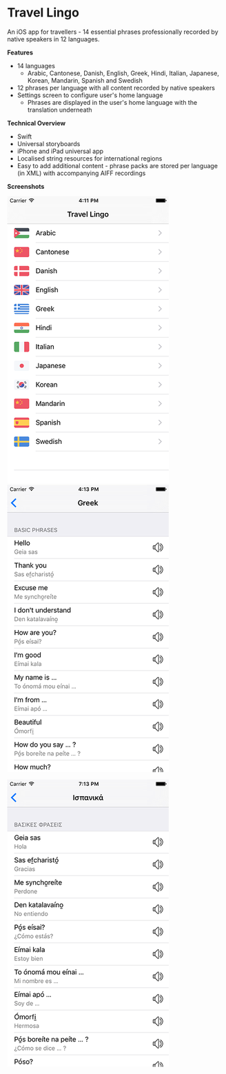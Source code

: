 Travel Lingo
=============

An iOS app for travellers - 14 essential phrases professionally recorded by native speakers in 12 languages.

**Features**
- 14 languages
  * Arabic, Cantonese, Danish, English, Greek, Hindi, Italian, Japanese, Korean, Mandarin, Spanish and Swedish
- 12 phrases per language with all content recorded by native speakers
- Settings screen to configure user's home language
  * Phrases are displayed in the user's home language with the translation underneath

**Technical Overview**
- Swift
- Universal storyboards
- iPhone and iPad universal app
- Localised string resources for international regions
- Easy to add additional content - phrase packs are stored per language (in XML) with accompanying AIFF recordings

**Screenshots**

![Languages](/screenshots/languages-screenshot.png?raw=true)  ![Greek Phrases](/screenshots/greek-phrases-screenshot.png?raw=true)

![Greek Phrases](/screenshots/spanish-phrases-in-greek-screenshot.png?raw=true)
